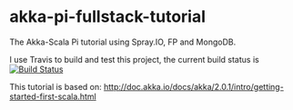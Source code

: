 # akka-pi-fullstack-tutorial

The Akka-Scala Pi tutorial using Spray.IO, FP and MongoDB.

I use Travis to build and test this project, the current build status is [![Build Status](https://travis-ci.org/julianespinel/akka-pi-fullstack-tutorial.png)](https://travis-ci.org//julianespinel/akka-pi-fullstack-tutorial)

This tutorial is based on: http://doc.akka.io/docs/akka/2.0.1/intro/getting-started-first-scala.html

